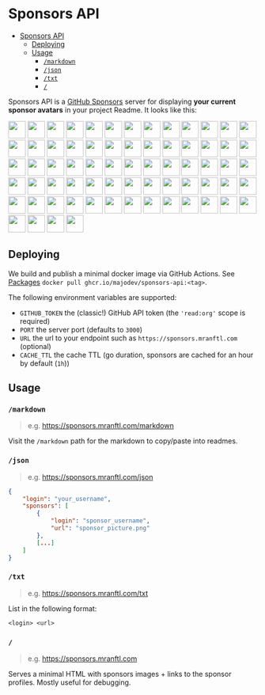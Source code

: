 # Sponsors API

- [Sponsors API](#sponsors-api)
  - [Deploying](#deploying)
  - [Usage](#usage)
    - [`/markdown`](#markdown)
    - [`/json`](#json)
    - [`/txt`](#txt)
    - [`/`](#)


Sponsors API is a [GitHub Sponsors](https://github.com/sponsors) server for displaying **your current sponsor avatars** in your project Readme. It looks like this:

[<img src="https://sponsors.mranftl.com/avatar/0" width="35">](https://sponsors.mranftl.com/profile/0)
[<img src="https://sponsors.mranftl.com/avatar/1" width="35">](https://sponsors.mranftl.com/profile/1)
[<img src="https://sponsors.mranftl.com/avatar/2" width="35">](https://sponsors.mranftl.com/profile/2)
[<img src="https://sponsors.mranftl.com/avatar/3" width="35">](https://sponsors.mranftl.com/profile/3)
[<img src="https://sponsors.mranftl.com/avatar/4" width="35">](https://sponsors.mranftl.com/profile/4)
[<img src="https://sponsors.mranftl.com/avatar/5" width="35">](https://sponsors.mranftl.com/profile/5)
[<img src="https://sponsors.mranftl.com/avatar/6" width="35">](https://sponsors.mranftl.com/profile/6)
[<img src="https://sponsors.mranftl.com/avatar/7" width="35">](https://sponsors.mranftl.com/profile/7)
[<img src="https://sponsors.mranftl.com/avatar/8" width="35">](https://sponsors.mranftl.com/profile/8)
[<img src="https://sponsors.mranftl.com/avatar/9" width="35">](https://sponsors.mranftl.com/profile/9)
[<img src="https://sponsors.mranftl.com/avatar/10" width="35">](https://sponsors.mranftl.com/profile/10)
[<img src="https://sponsors.mranftl.com/avatar/11" width="35">](https://sponsors.mranftl.com/profile/11)
[<img src="https://sponsors.mranftl.com/avatar/12" width="35">](https://sponsors.mranftl.com/profile/12)
[<img src="https://sponsors.mranftl.com/avatar/13" width="35">](https://sponsors.mranftl.com/profile/13)
[<img src="https://sponsors.mranftl.com/avatar/14" width="35">](https://sponsors.mranftl.com/profile/14)
[<img src="https://sponsors.mranftl.com/avatar/15" width="35">](https://sponsors.mranftl.com/profile/15)
[<img src="https://sponsors.mranftl.com/avatar/16" width="35">](https://sponsors.mranftl.com/profile/16)
[<img src="https://sponsors.mranftl.com/avatar/17" width="35">](https://sponsors.mranftl.com/profile/17)
[<img src="https://sponsors.mranftl.com/avatar/18" width="35">](https://sponsors.mranftl.com/profile/18)
[<img src="https://sponsors.mranftl.com/avatar/19" width="35">](https://sponsors.mranftl.com/profile/19)
[<img src="https://sponsors.mranftl.com/avatar/20" width="35">](https://sponsors.mranftl.com/profile/20)
[<img src="https://sponsors.mranftl.com/avatar/21" width="35">](https://sponsors.mranftl.com/profile/21)
[<img src="https://sponsors.mranftl.com/avatar/22" width="35">](https://sponsors.mranftl.com/profile/22)
[<img src="https://sponsors.mranftl.com/avatar/23" width="35">](https://sponsors.mranftl.com/profile/23)
[<img src="https://sponsors.mranftl.com/avatar/24" width="35">](https://sponsors.mranftl.com/profile/24)
[<img src="https://sponsors.mranftl.com/avatar/25" width="35">](https://sponsors.mranftl.com/profile/25)
[<img src="https://sponsors.mranftl.com/avatar/26" width="35">](https://sponsors.mranftl.com/profile/26)
[<img src="https://sponsors.mranftl.com/avatar/27" width="35">](https://sponsors.mranftl.com/profile/27)
[<img src="https://sponsors.mranftl.com/avatar/28" width="35">](https://sponsors.mranftl.com/profile/28)
[<img src="https://sponsors.mranftl.com/avatar/29" width="35">](https://sponsors.mranftl.com/profile/29)
[<img src="https://sponsors.mranftl.com/avatar/30" width="35">](https://sponsors.mranftl.com/profile/30)
[<img src="https://sponsors.mranftl.com/avatar/31" width="35">](https://sponsors.mranftl.com/profile/31)
[<img src="https://sponsors.mranftl.com/avatar/32" width="35">](https://sponsors.mranftl.com/profile/32)
[<img src="https://sponsors.mranftl.com/avatar/33" width="35">](https://sponsors.mranftl.com/profile/33)
[<img src="https://sponsors.mranftl.com/avatar/34" width="35">](https://sponsors.mranftl.com/profile/34)
[<img src="https://sponsors.mranftl.com/avatar/35" width="35">](https://sponsors.mranftl.com/profile/35)
[<img src="https://sponsors.mranftl.com/avatar/36" width="35">](https://sponsors.mranftl.com/profile/36)
[<img src="https://sponsors.mranftl.com/avatar/37" width="35">](https://sponsors.mranftl.com/profile/37)
[<img src="https://sponsors.mranftl.com/avatar/38" width="35">](https://sponsors.mranftl.com/profile/38)
[<img src="https://sponsors.mranftl.com/avatar/39" width="35">](https://sponsors.mranftl.com/profile/39)
[<img src="https://sponsors.mranftl.com/avatar/40" width="35">](https://sponsors.mranftl.com/profile/40)
[<img src="https://sponsors.mranftl.com/avatar/41" width="35">](https://sponsors.mranftl.com/profile/41)
[<img src="https://sponsors.mranftl.com/avatar/42" width="35">](https://sponsors.mranftl.com/profile/42)
[<img src="https://sponsors.mranftl.com/avatar/43" width="35">](https://sponsors.mranftl.com/profile/43)
[<img src="https://sponsors.mranftl.com/avatar/44" width="35">](https://sponsors.mranftl.com/profile/44)
[<img src="https://sponsors.mranftl.com/avatar/45" width="35">](https://sponsors.mranftl.com/profile/45)
[<img src="https://sponsors.mranftl.com/avatar/46" width="35">](https://sponsors.mranftl.com/profile/46)
[<img src="https://sponsors.mranftl.com/avatar/47" width="35">](https://sponsors.mranftl.com/profile/47)
[<img src="https://sponsors.mranftl.com/avatar/48" width="35">](https://sponsors.mranftl.com/profile/48)
[<img src="https://sponsors.mranftl.com/avatar/49" width="35">](https://sponsors.mranftl.com/profile/49)
[<img src="https://sponsors.mranftl.com/avatar/50" width="35">](https://sponsors.mranftl.com/profile/50)
[<img src="https://sponsors.mranftl.com/avatar/51" width="35">](https://sponsors.mranftl.com/profile/51)
[<img src="https://sponsors.mranftl.com/avatar/52" width="35">](https://sponsors.mranftl.com/profile/52)
[<img src="https://sponsors.mranftl.com/avatar/53" width="35">](https://sponsors.mranftl.com/profile/53)
[<img src="https://sponsors.mranftl.com/avatar/54" width="35">](https://sponsors.mranftl.com/profile/54)
[<img src="https://sponsors.mranftl.com/avatar/55" width="35">](https://sponsors.mranftl.com/profile/55)
[<img src="https://sponsors.mranftl.com/avatar/56" width="35">](https://sponsors.mranftl.com/profile/56)
[<img src="https://sponsors.mranftl.com/avatar/57" width="35">](https://sponsors.mranftl.com/profile/57)
[<img src="https://sponsors.mranftl.com/avatar/58" width="35">](https://sponsors.mranftl.com/profile/58)
[<img src="https://sponsors.mranftl.com/avatar/59" width="35">](https://sponsors.mranftl.com/profile/59)
[<img src="https://sponsors.mranftl.com/avatar/60" width="35">](https://sponsors.mranftl.com/profile/60)
[<img src="https://sponsors.mranftl.com/avatar/61" width="35">](https://sponsors.mranftl.com/profile/61)
[<img src="https://sponsors.mranftl.com/avatar/62" width="35">](https://sponsors.mranftl.com/profile/62)
[<img src="https://sponsors.mranftl.com/avatar/63" width="35">](https://sponsors.mranftl.com/profile/63)
[<img src="https://sponsors.mranftl.com/avatar/64" width="35">](https://sponsors.mranftl.com/profile/64)
[<img src="https://sponsors.mranftl.com/avatar/65" width="35">](https://sponsors.mranftl.com/profile/65)
[<img src="https://sponsors.mranftl.com/avatar/66" width="35">](https://sponsors.mranftl.com/profile/66)
[<img src="https://sponsors.mranftl.com/avatar/67" width="35">](https://sponsors.mranftl.com/profile/67)
[<img src="https://sponsors.mranftl.com/avatar/68" width="35">](https://sponsors.mranftl.com/profile/68)

## Deploying

We build and publish a minimal docker image via GitHub Actions. See [Packages](https://github.com/majodev/sponsors-api/pkgs/container/sponsors-api) `docker pull ghcr.io/majodev/sponsors-api:<tag>`.

The following environment variables are supported:

- `GITHUB_TOKEN` the (classic!) GitHub API token (the `'read:org'` scope is required)
- `PORT` the server port (defaults to `3000`)
- `URL` the url to your endpoint such as `https://sponsors.mranftl.com` (optional)
- `CACHE_TTL` the cache TTL (go duration, sponsors are cached for an hour by default (`1h`))

## Usage

### `/markdown`

> e.g. https://sponsors.mranftl.com/markdown

Visit the `/markdown` path for the markdown to copy/paste into readmes.

### `/json`

> e.g. https://sponsors.mranftl.com/json

```json
{
    "login": "your_username",
    "sponsors": [
        {
            "login": "sponsor_username",
            "url": "sponsor_picture.png"
        },
        [...]
    ]
}
```

### `/txt`

> e.g. https://sponsors.mranftl.com/txt

List in the following format:
```txt
<login> <url>
```

### `/`

> e.g. https://sponsors.mranftl.com

Serves a minimal HTML with sponsors images + links to the sponsor profiles. Mostly useful for debugging.